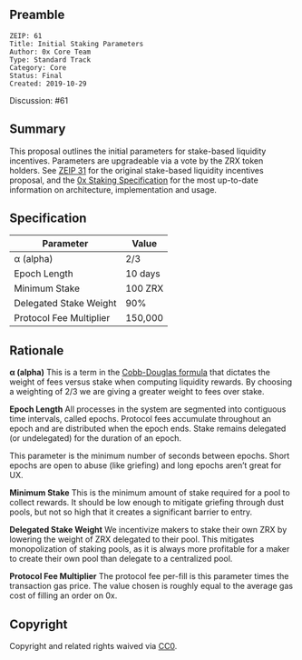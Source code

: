## Preamble

```
ZEIP: 61
Title: Initial Staking Parameters
Author: 0x Core Team
Type: Standard Track
Category: Core
Status: Final
Created: 2019-10-29
```

Discussion: #61

## Summary

This proposal outlines the initial parameters for stake-based liquidity incentives. Parameters are upgradeable via a vote by the ZRX token holders. See [ZEIP 31](https://github.com/0xProject/ZEIPs/issues/31) for the original stake-based liquidity incentives proposal, and the [0x Staking Specification](https://github.com/0xProject/0x-protocol-specification/blob/3.0/staking/staking-specification.md) for the most up-to-date information on architecture, implementation and usage.

## Specification

| Parameter               | Value   |
| ----------------------- | ------- |
| α (alpha)               | 2/3     |
| Epoch Length            | 10 days |
| Minimum Stake           | 100 ZRX |
| Delegated Stake Weight  | 90%     |
| Protocol Fee Multiplier | 150,000 |

## Rationale

**α (alpha)**
This is a term in the [Cobb-Douglas formula](https://github.com/0xProject/0x-protocol-specification/blob/3.0/staking/staking-specification.md#62-paying-liquidity-rewards-finalization) that dictates the weight of fees versus stake when computing liquidity rewards. By choosing a weighting of 2/3 we are giving a greater weight to fees over stake.

**Epoch Length**
All processes in the system are segmented into contiguous time intervals, called epochs. Protocol fees accumulate throughout an epoch and are distributed when the epoch ends. Stake remains delegated (or undelegated) for the duration of an epoch.

This parameter is the minimum number of seconds between epochs. Short epochs are open to abuse (like griefing) and long epochs aren’t great for UX.

**Minimum Stake**
This is the minimum amount of stake required for a pool to collect rewards. It should be low enough to mitigate griefing through dust pools, but not so high that it creates a significant barrier to entry.

**Delegated Stake Weight**
We incentivize makers to stake their own ZRX by lowering the weight of ZRX delegated to their pool. This mitigates monopolization of staking pools, as it is always more profitable for a maker to create their own pool than delegate to a centralized pool.

**Protocol Fee Multiplier**
The protocol fee per-fill is this parameter times the transaction gas price. The value chosen is roughly equal to the average gas cost of filling an order on 0x.

## Copyright

Copyright and related rights waived via [CC0](https://creativecommons.org/publicdomain/zero/1.0/).
